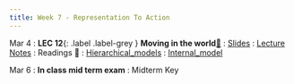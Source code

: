 ```yaml
---
title: Week 7 - Representation To Action
---
```


Mar 4
: **LEC 12**{: .label .label-grey } **Moving in the world**[🎥](https://harvard.hosted.panopto.com/Panopto/Pages/Viewer.aspx?id=e3c2ccb6-4f5e-41e2-9b2e-b0ff01522aba)
    : [Slides](https://canvas.harvard.edu/files/19566891/download?download_frd=1)
: [Lecture Notes](https://canvas.harvard.edu/files/19579791/download?download_frd=1)
: Readings 📖
: [Hierarchical_models](https://canvas.harvard.edu/files/19566874/download?download_frd=1)
: [Internal_model](https://canvas.harvard.edu/files/19566873/download?download_frd=1)

Mar 6
: **In class mid term exam**
    : Midterm Key
